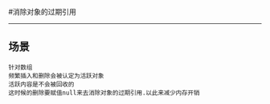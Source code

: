 #消除对象的过期引用

---

## 场景
~~~text
针对数组
频繁插入和删除会被认定为活跃对象
活跃内容是不会被回收的
这时候的删除要赋值null来去消除对象的过期引用.以此来减少内存开销
~~~

